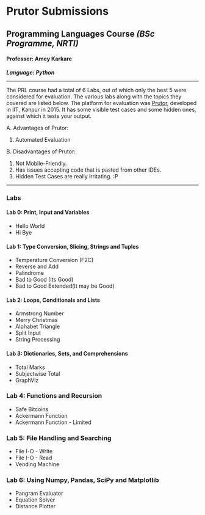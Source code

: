 # Prutor Submissions
## Programming Languages Course *(BSc Programme, NRTI)*
#### Professor: Amey Karkare
***Language: Python***

---

The PRL course had a total of 6 Labs, out of which only the best 5 were considered for evaluation. The various labs along with the topics they covered are listed below.
The platform for evaluation was [Prutor](https://py.prutor.com/), developed in IIT, Kanpur in 2015. It has some visible test cases and some hidden ones, against which it tests your output.

A. Advantages of Prutor:
  1. Automated Evaluation

B. Disadvantages of Prutor: 
  1. Not Mobile-Friendly.
  2. Has issues accepting code that is pasted from other IDEs.
  3. Hidden Test Cases are really irritating. :P

---
### Labs

#### Lab 0: Print, Input and Variables
* Hello World
* Hi Bye

#### Lab 1: Type Conversion, Slicing, Strings and Tuples
* Temperature Conversion (F2C)
* Reverse and Add
* Palindrome
* Bad to Good (Its Good)
* Bad to Good Extended(It may be Good)

#### Lab 2: Loops, Conditionals and Lists
* Armstrong Number
* Merry Christmas
* Alphabet Triangle
* Split Input
* String Processing

#### Lab 3: Dictionaries, Sets, and Comprehensions
* Total Marks
* Subjectwise Total
* GraphViz

### Lab 4: Functions and Recursion
* Safe Bitcoins
* Ackermann Function
* Ackermann Function - Limited

### Lab 5: File Handling and Searching
* File I-O - Write
* File I-O - Read
* Vending Machine

### Lab 6: Using Numpy, Pandas, SciPy and Matplotlib
* Pangram Evaluator
* Equation Solver
* Distance Plotter
